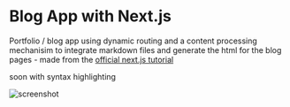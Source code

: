 # Blog App with Next.js
Portfolio / blog app using dynamic routing and a content processing mechanisim to integrate markdown files and generate the html for the blog pages - made from the [official next.js tutorial](https://nextjs.org/learn/basics/create-nextjs-app)

soon with syntax highlighting

![screenshot](https://github.com/Milanxam/blog-app-next-js/assets/96538473/de7fdba8-29ea-4bad-a758-f4388ff48a10)
